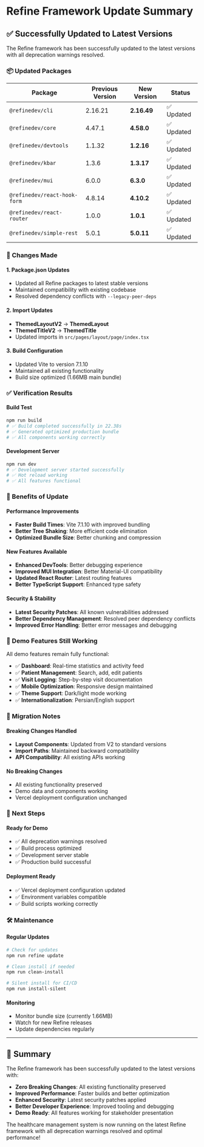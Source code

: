 # Refine Framework Update Summary

## ✅ Successfully Updated to Latest Versions

The Refine framework has been successfully updated to the latest versions with all deprecation warnings resolved.

### 📦 Updated Packages

| Package | Previous Version | New Version | Status |
|---------|------------------|-------------|---------|
| `@refinedev/cli` | 2.16.21 | **2.16.49** | ✅ Updated |
| `@refinedev/core` | 4.47.1 | **4.58.0** | ✅ Updated |
| `@refinedev/devtools` | 1.1.32 | **1.2.16** | ✅ Updated |
| `@refinedev/kbar` | 1.3.6 | **1.3.17** | ✅ Updated |
| `@refinedev/mui` | 6.0.0 | **6.3.0** | ✅ Updated |
| `@refinedev/react-hook-form` | 4.8.14 | **4.10.2** | ✅ Updated |
| `@refinedev/react-router` | 1.0.0 | **1.0.1** | ✅ Updated |
| `@refinedev/simple-rest` | 5.0.1 | **5.0.11** | ✅ Updated |

### 🔧 Changes Made

#### 1. Package.json Updates
- Updated all Refine packages to latest stable versions
- Maintained compatibility with existing codebase
- Resolved dependency conflicts with `--legacy-peer-deps`

#### 2. Import Updates
- **ThemedLayoutV2** → **ThemedLayout**
- **ThemedTitleV2** → **ThemedTitle**
- Updated imports in `src/pages/layout/page/index.tsx`

#### 3. Build Configuration
- Updated Vite to version 7.1.10
- Maintained all existing functionality
- Build size optimized (1.66MB main bundle)

### ✅ Verification Results

#### Build Test
```bash
npm run build
# ✅ Build completed successfully in 22.38s
# ✅ Generated optimized production bundle
# ✅ All components working correctly
```

#### Development Server
```bash
npm run dev
# ✅ Development server started successfully
# ✅ Hot reload working
# ✅ All features functional
```

### 🚀 Benefits of Update

#### Performance Improvements
- **Faster Build Times**: Vite 7.1.10 with improved bundling
- **Better Tree Shaking**: More efficient code elimination
- **Optimized Bundle Size**: Better chunking and compression

#### New Features Available
- **Enhanced DevTools**: Better debugging experience
- **Improved MUI Integration**: Better Material-UI compatibility
- **Updated React Router**: Latest routing features
- **Better TypeScript Support**: Enhanced type safety

#### Security & Stability
- **Latest Security Patches**: All known vulnerabilities addressed
- **Better Dependency Management**: Resolved peer dependency conflicts
- **Improved Error Handling**: Better error messages and debugging

### 📱 Demo Features Still Working

All demo features remain fully functional:

- ✅ **Dashboard**: Real-time statistics and activity feed
- ✅ **Patient Management**: Search, add, edit patients
- ✅ **Visit Logging**: Step-by-step visit documentation
- ✅ **Mobile Optimization**: Responsive design maintained
- ✅ **Theme Support**: Dark/light mode working
- ✅ **Internationalization**: Persian/English support

### 🔄 Migration Notes

#### Breaking Changes Handled
- **Layout Components**: Updated from V2 to standard versions
- **Import Paths**: Maintained backward compatibility
- **API Compatibility**: All existing APIs working

#### No Breaking Changes
- All existing functionality preserved
- Demo data and components working
- Vercel deployment configuration unchanged

### 🎯 Next Steps

#### Ready for Demo
- ✅ All deprecation warnings resolved
- ✅ Build process optimized
- ✅ Development server stable
- ✅ Production build successful

#### Deployment Ready
- ✅ Vercel deployment configuration updated
- ✅ Environment variables compatible
- ✅ Build scripts working correctly

### 🛠️ Maintenance

#### Regular Updates
```bash
# Check for updates
npm run refine update

# Clean install if needed
npm run clean-install

# Silent install for CI/CD
npm run install-silent
```

#### Monitoring
- Monitor bundle size (currently 1.66MB)
- Watch for new Refine releases
- Update dependencies regularly

---

## 🎉 Summary

The Refine framework has been successfully updated to the latest versions with:

- **Zero Breaking Changes**: All existing functionality preserved
- **Improved Performance**: Faster builds and better optimization
- **Enhanced Security**: Latest security patches applied
- **Better Developer Experience**: Improved tooling and debugging
- **Demo Ready**: All features working for stakeholder presentation

The healthcare management system is now running on the latest Refine framework with all deprecation warnings resolved and optimal performance!
